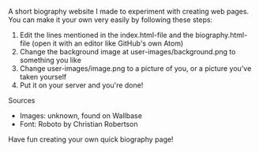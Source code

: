 A short biography website I made to experiment with creating web pages. You can make it your own very easily by following these steps:

1. Edit the lines mentioned in the index.html-file and the biography.html-file (open it with an editor like GitHub's own Atom)
2. Change the background image at user-images/background.png to something you like
3. Change user-images/image.png to a picture of you, or a picture you've taken yourself
4. Put it on your server and you're done!

Sources
- Images: unknown, found on Wallbase
- Font: Roboto by Christian Robertson

Have fun creating your own quick biography page!

